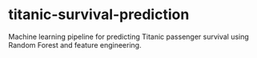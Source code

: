 # titanic-survival-prediction
Machine learning pipeline for predicting Titanic passenger survival using Random Forest and feature engineering.
